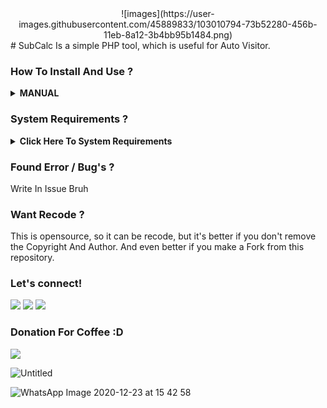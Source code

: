 <center>
![images](https://user-images.githubusercontent.com/45889833/103010794-73b52280-456b-11eb-8a12-3b4bb95b1484.png)
</center>
# SubCalc
Is a simple PHP tool, which is useful for Auto Visitor.

### How To Install And Use ? 
<details>
 <summary><strong>MANUAL</strong></summary>
    - 🤔 git clone https://github.com/imyhacker/HackVisit</br>
    - 🤔 cd subcalc</br>
    - 🤔 php index</br>
</details>


### System Requirements ? 
<details>
 <summary><strong>Click Here To System Requirements</strong></summary>
    - 🤔 PHP >5,7</br>
    - 🤔 PHP is installed globally</br>
    - 🤔 Strong Internet Connection</br>
</details>

### Found Error / Bug's ?
Write In Issue Bruh


### Want Recode ?
This is opensource, so it can be recode, but it's better if you don't remove the Copyright And Author.
And even better if you make a Fork from this repository.


### Let's connect!
<p>
    <a href="https://medium.com/@ariikun" target="blank"><img src="https://img.shields.io/badge/Arii-kun-30302f?style=flat&logo=medium" /></a>
    <a href="https://www.paypal.me/arikungans" target="blank"><img src="https://ionicabizau.github.io/badges/paypal.svg" /></a>
    <a href="https://t.me/darbex_x" target="_blank"><img src="https://img.shields.io/badge/Arii-kun-30302f?style=flat&logo=telegram" /></a>
</p>

### Donation For Coffee :D
<p>
  <a href="https://trakteer.id/nii-sanHax0r"><img src="https://trakteer.id/images/mix/navbar-logo.png" /></a>

  ![Untitled](https://user-images.githubusercontent.com/45889833/102977943-4ac66a80-4536-11eb-8041-21a0b848ba99.png)

  ![WhatsApp Image 2020-12-23 at 15 42 58](https://user-images.githubusercontent.com/45889833/102977977-59148680-4536-11eb-9054-05c51cc57627.jpeg)
  
</p>
